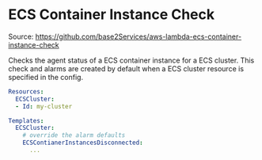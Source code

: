 # ECS Container Instance Check

Source: https://github.com/base2Services/aws-lambda-ecs-container-instance-check

Checks the agent status of a ECS container instance for a ECS cluster. 
This check and alarms are created by default when a ECS cluster resource is specified in the config.

```yaml
Resources:
  ECSCluster:
  - Id: my-cluster

Templates:
  ECSCluster:
    # override the alarm defaults
    ECSContianerInstancesDisconnected:
      ...
```